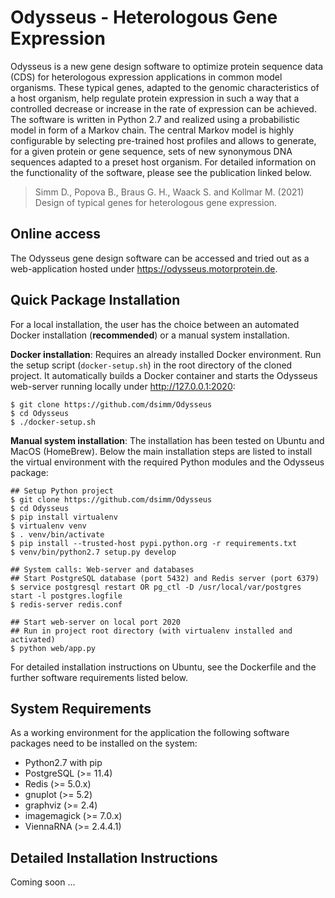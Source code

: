 Odysseus - Heterologous Gene Expression
=======================================

Odysseus is a new gene design software to optimize protein sequence data (CDS) for heterologous expression applications in common model organisms. These typical genes, adapted to the genomic characteristics of a host organism, help regulate protein expression   in such a way that a controlled decrease or increase in the rate of expression can be achieved. The software is written in Python 2.7 and realized using a probabilistic model in form of a Markov chain. The central Markov model is highly configurable by selecting pre-trained host profiles and allows to generate, for a given protein or gene sequence, sets of new synonymous DNA sequences adapted to a preset host organism. For detailed information on the functionality of the software, please see the publication linked below.

> Simm D., Popova B., Braus G. H., Waack S. and Kollmar M. (2021) Design of typical genes for heterologous gene expression.


Online access
-------------
The Odysseus gene design software can be accessed and tried out as a web-application hosted under https://odysseus.motorprotein.de.

Quick Package Installation
--------------------------

For a local installation, the user has the choice between an automated Docker installation (**recommended**) or a manual system installation.

**Docker installation**: Requires an already installed Docker environment. Run the setup script (`docker-setup.sh`) in the root directory of the cloned project. It automatically builds a Docker container and starts the Odysseus web-server running locally under http://127.0.0.1:2020: 

    $ git clone https://github.com/dsimm/Odysseus
    $ cd Odysseus
    $ ./docker-setup.sh

**Manual system installation**: The installation has been tested on Ubuntu and MacOS (HomeBrew). Below the main installation steps  are listed to install the virtual environment with the required Python modules and the Odysseus package:

    ## Setup Python project
    $ git clone https://github.com/dsimm/Odysseus
    $ cd Odysseus
    $ pip install virtualenv
    $ virtualenv venv
    $ . venv/bin/activate
    $ pip install --trusted-host pypi.python.org -r requirements.txt
    $ venv/bin/python2.7 setup.py develop

    ## System calls: Web-server and databases
    ## Start PostgreSQL database (port 5432) and Redis server (port 6379) 
    $ service postgresql restart OR pg_ctl -D /usr/local/var/postgres start -l postgres.logfile
    $ redis-server redis.conf
    
    ## Start web-server on local port 2020
    ## Run in project root directory (with virtualenv installed and activated)
    $ python web/app.py   

For detailed installation instructions on Ubuntu, see the Dockerfile and the further software requirements listed below.

System Requirements
-------------------

As a working environment for the application the following software packages need to be installed on the system:

* Python2.7 with pip
* PostgreSQL (>= 11.4)
* Redis (>= 5.0.x)
* gnuplot (>= 5.2)
* graphviz (>= 2.4)
* imagemagick (>= 7.0.x)
* ViennaRNA (>= 2.4.4.1)


Detailed Installation Instructions
----------------------------------

Coming soon ...
